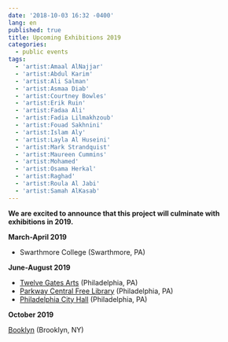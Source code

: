 ```yaml
---
date: '2018-10-03 16:32 -0400'
lang: en
published: true
title: Upcoming Exhibitions 2019
categories:
  - public events
tags:
  - 'artist:Amaal AlNajjar'
  - 'artist:Abdul Karim'
  - 'artist:Ali Salman'
  - 'artist:Asmaa Diab'
  - 'artist:Courtney Bowles'
  - 'artist:Erik Ruin'
  - 'artist:Fadaa Ali'
  - 'artist:Fadia Lilmakhzoub'
  - 'artist:Fouad Sakhnini'
  - 'artist:Islam Aly'
  - 'artist:Layla Al Huseini'
  - 'artist:Mark Strandquist'
  - 'artist:Maureen Cummins'
  - 'artist:Mohamed'
  - 'artist:Osama Herkal'
  - 'artist:Raghad'
  - 'artist:Roula Al Jabi'
  - 'artist:Samah AlKasab'
---
```

**We are excited to announce that this project will culminate with exhibitions in 2019.**


**March-April 2019**

- Swarthmore College (Swarthmore, PA)
    
**June-August 2019**

- [Twelve Gates Arts](http://www.twelvegatesarts.org/) (Philadelphia, PA) 
- [Parkway Central Free Library](http://www.freelibrary.org/) (Philadelphia, PA) 
- [Philadelphia City Hall](http://creativephl.org/exhibitions/) (Philadelphia, PA)
        
**October 2019**

[Booklyn](https://booklyn.org/) (Brooklyn, NY)
